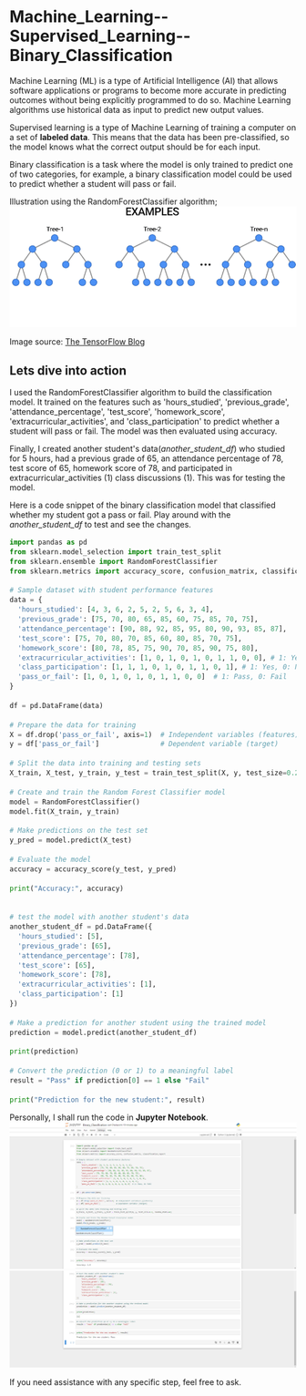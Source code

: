 # Machine_Learning--Supervised_Learning--Binary_Classification

Machine Learning (ML) is a type of Artificial Intelligence (AI) that allows software applications or programs to become more accurate in predicting outcomes without being explicitly programmed to do so. Machine Learning algorithms use historical data as input to predict new output values.

   Supervised learning is a type of Machine Learning of training a computer on a set of **labeled data**. This means that the data has been pre-classified, so the model knows what the correct output should be for each input.

  Binary classification is a task where the model is only trained to predict one of two categories, for example, a binary classification model could be used to predict whether a student will pass or fail.

 Illustration using the RandomForestClassifier algorithm;
  ![diagram](images/Student.gif)
  
  Image source: [The TensorFlow Blog](https://images.app.goo.gl/5E45ufqNZnJu21aDA)

## Lets dive into action
  I used the RandomForestClassifier algorithm to build the classification model. It trained on the features such as 'hours_studied', 'previous_grade', 'attendance_percentage', 'test_score', 'homework_score', 'extracurricular_activities', and 'class_participation' to predict whether a student will pass or fail. The model was then evaluated using accuracy.

  Finally, I created another student's data(*another_student_df*) who studied for 5 hours, had a previous grade of 65, an attendance percentage of 78, test score of 65, homework score of 78, and participated in extracurricular_activities (1) class discussions (1). This was for testing the model.

  Here is a code snippet of the binary classification model that classified whether my student got a pass or fail. Play around with the *another_student_df* to test and see the changes.

  ```python
import pandas as pd
from sklearn.model_selection import train_test_split
from sklearn.ensemble import RandomForestClassifier
from sklearn.metrics import accuracy_score, confusion_matrix, classification_report

# Sample dataset with student performance features
data = {
    'hours_studied': [4, 3, 6, 2, 5, 2, 5, 6, 3, 4],
    'previous_grade': [75, 70, 80, 65, 85, 60, 75, 85, 70, 75],
    'attendance_percentage': [90, 88, 92, 85, 95, 80, 90, 93, 85, 87],
    'test_score': [75, 70, 80, 70, 85, 60, 80, 85, 70, 75],
    'homework_score': [80, 78, 85, 75, 90, 70, 85, 90, 75, 80],
    'extracurricular_activities': [1, 0, 1, 0, 1, 0, 1, 1, 0, 0], # 1: Yes, 0: No
    'class_participation': [1, 1, 1, 0, 1, 0, 1, 1, 0, 1], # 1: Yes, 0: No
    'pass_or_fail': [1, 0, 1, 0, 1, 0, 1, 1, 0, 0]  # 1: Pass, 0: Fail
}

df = pd.DataFrame(data)

# Prepare the data for training
X = df.drop('pass_or_fail', axis=1)  # Independent variables (features)
y = df['pass_or_fail']               # Dependent variable (target)

# Split the data into training and testing sets
X_train, X_test, y_train, y_test = train_test_split(X, y, test_size=0.2, random_state=42)

# Create and train the Random Forest Classifier model
model = RandomForestClassifier()
model.fit(X_train, y_train)

# Make predictions on the test set
y_pred = model.predict(X_test)

# Evaluate the model
accuracy = accuracy_score(y_test, y_pred)

print("Accuracy:", accuracy)


# test the model with another student's data
another_student_df = pd.DataFrame({
    'hours_studied': [5],
    'previous_grade': [65],
    'attendance_percentage': [78],
    'test_score': [65],
    'homework_score': [78],
    'extracurricular_activities': [1],
    'class_participation': [1]
})

# Make a prediction for another student using the trained model
prediction = model.predict(another_student_df)

print(prediction)

# Convert the prediction (0 or 1) to a meaningful label
result = "Pass" if prediction[0] == 1 else "Fail"

print("Prediction for the new student:", result)

```
Personally, I shall run the code in **Jupyter Notebook**.
![Output](images/jupyter.png)
![Output](images/notebook.png)

If you need assistance with any specific step, feel free to ask.

